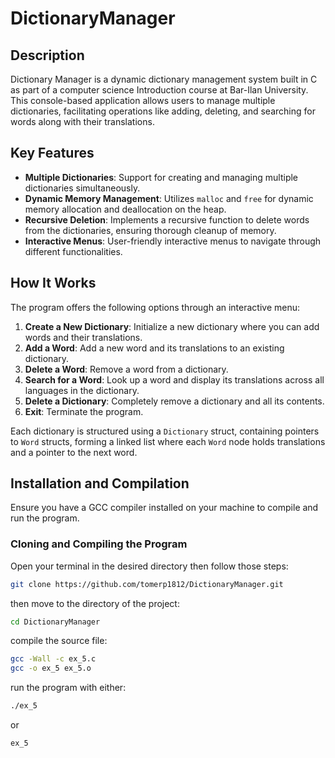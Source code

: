 # DictionaryManager

## Description
Dictionary Manager is a dynamic dictionary management system built in C as part of a computer science Introduction course at Bar-Ilan University.
This console-based application allows users to manage multiple dictionaries, facilitating operations like adding, deleting, and searching for words along with their translations.

## Key Features
- **Multiple Dictionaries**: Support for creating and managing multiple dictionaries simultaneously.
- **Dynamic Memory Management**: Utilizes `malloc` and `free` for dynamic memory allocation and deallocation on the heap.
- **Recursive Deletion**: Implements a recursive function to delete words from the dictionaries, ensuring thorough cleanup of memory.
- **Interactive Menus**: User-friendly interactive menus to navigate through different functionalities.

## How It Works
The program offers the following options through an interactive menu:
1. **Create a New Dictionary**: Initialize a new dictionary where you can add words and their translations.
2. **Add a Word**: Add a new word and its translations to an existing dictionary.
3. **Delete a Word**: Remove a word from a dictionary.
4. **Search for a Word**: Look up a word and display its translations across all languages in the dictionary.
5. **Delete a Dictionary**: Completely remove a dictionary and all its contents.
6. **Exit**: Terminate the program.

Each dictionary is structured using a `Dictionary` struct, containing pointers to `Word` structs, forming a linked list where each `Word` node holds translations and a pointer to the next word.

## Installation and Compilation
Ensure you have a GCC compiler installed on your machine to compile and run the program.



### Cloning and Compiling the Program
Open your terminal in the desired directory then follow those steps:
```bash
git clone https://github.com/tomerp1812/DictionaryManager.git   
```
then move to the directory of the project:
```bash
cd DictionaryManager
```
compile the source file:
```bash
gcc -Wall -c ex_5.c
gcc -o ex_5 ex_5.o
```
run the program with either:
```bash
./ex_5
```
or
```bash
ex_5
```
